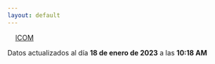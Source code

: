 ```yaml
---
layout: default
---
```

<a href="planes/ICOM/" style="padding: 1rem;">ICOM</a>
<p class_="text-center text-muted">Datos actualizados al día <b>18 de enero de 2023</b> a las <b>10:18 AM</b></p>